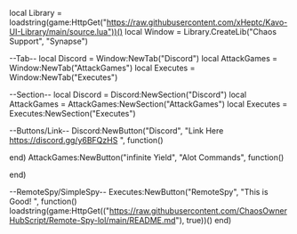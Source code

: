 local Library = loadstring(game:HttpGet("https://raw.githubusercontent.com/xHeptc/Kavo-UI-Library/main/source.lua"))()
local Window = Library.CreateLib("Chaos Support", "Synapse")

--Tab--
local Discord = Window:NewTab("Discord")
local AttackGames = Window:NewTab("AttackGames")
local Executes = Window:NewTab("Executes")

--Section--
local Discord = Discord:NewSection("Discord")
local AttackGames = AttackGames:NewSection("AttackGames")
local Executes = Executes:NewSection("Executes")


--Buttons/Link--
Discord:NewButton("Discord", "Link Here https://discord.gg/y6BFQzHS ", function()
    
end)
AttackGames:NewButton("infinite Yield", "Alot Commands", function()
    
end)

--RemoteSpy/SimpleSpy--
Executes:NewButton("RemoteSpy", "This is Good! ", function()
    loadstring(game:HttpGet(("https://raw.githubusercontent.com/ChaosOwnerHubScript/Remote-Spy-lol/main/README.md"), true))()
end)
